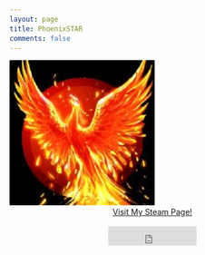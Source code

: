 ```yaml
---
layout: page
title: PhoenixSTAR
comments: false
---
```

<img src="avatar.jpg">
<br>
<center><a href="http://steamcommunity.com/profiles/76561198117073537/">Visit My Steam Page!</a></center>
<br>
<center><iframe src="https://free.timeanddate.com/clock/i5m9ci3q/n136/tct/pct/tt0/tm3/td2/ta1/tb4" frameborder="0" width="156" height="34" allowTransparency="true"></iframe></center>
